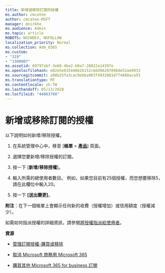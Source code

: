 ```yaml
---
title: 新增或移除訂閱的授權
ms.author: cmcatee
author: cmcatee-MSFT
manager: mnirkhe
ms.audience: Admin
ms.topic: article
ROBOTS: NOINDEX, NOFOLLOW
localization_priority: Normal
ms.collection: Adm_O365
ms.custom:
- "319"
- "1500007"
ms.assetid: 69797abf-3e60-4be2-b0a7-26022a14397e
ms.openlocfilehash: e02e5e835446626152c8dd98207898de52ae6933
ms.sourcegitcommit: a98b25fa3cac9ebba983f4932881d774880aca93
ms.translationtype: MT
ms.contentlocale: zh-TW
ms.lasthandoff: 05/13/2020
ms.locfileid: "44063788"
---
```

# <a name="add-or-remove-licenses-for-your-subscription"></a>新增或移除訂閱的授權

以下說明如何新增/移除授權。
  
1. 在系統管理中心中，移至 [**帳單** \> **[產品](https://go.microsoft.com/fwlink/p/?linkid=842054)**] 頁面。

2. 選擇您要新增/移除授權的訂閱。

3. 按一下 [**新增/移除授權**]。

4. 輸入所需的總使用者數目。 例如，如果您目前有25個授權，而您想要移除5，請在此欄位中輸入20。

5. 按一下 **[送出變更]**。

**附注**：在下一個帳單上會顯示任何新的收費（授權增加）或信用額度（授權減少）。

如需如何指派授權的詳細資訊，請參閱[將授權指派給使用者](https://docs.microsoft.com/microsoft-365/admin/manage/assign-licenses-to-users)。

**資源**
  
- [管理訂閱授權-購買或移除](https://docs.microsoft.com/microsoft-365/commerce/licenses/buy-licenses)

- [取消 Microsoft 商務用 Microsoft 365](https://support.office.com/article/Cancel-Office-365-for-business-b1bc0bef-4608-4601-813a-cdd9f746709a)

- [購買其他 Microsoft 365 for business 訂閱](https://support.office.com/article/Buy-another-Office-365-for-business-subscription-fab3b86c-3359-4042-8692-5d4dc7550b7c)
